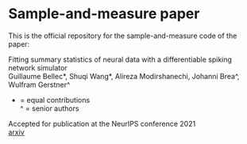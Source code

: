 # Sample-and-measure paper

This is the official repository for the sample-and-measure code of the paper:

Fitting summary statistics of neural data with a differentiable spiking network simulator  
Guillaume Bellec*, Shuqi Wang*, Alireza Modirshanechi, Johanni Brea^, Wulfram Gerstner^  

* = equal contributions  
^ = senior authors  

Accepted for publication at the NeurIPS conference 2021  
[arxiv](https://arxiv.org/abs/2106.10064)

